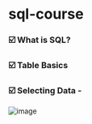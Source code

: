 # sql-course

### ☑️  What is SQL?
### ☑️  Table Basics
### ☑️  Selecting Data - 
![image](https://github.com/user-attachments/assets/97bfcb17-4abb-4848-af00-55443f0e3ca4)


